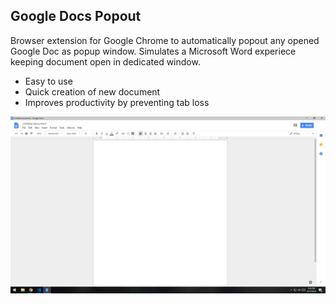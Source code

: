 ## Google Docs Popout
Browser extension for Google Chrome to automatically popout any opened Google Doc as popup window. Simulates a Microsoft Word experiece keeping document open in dedicated window.

* Easy to use
* Quick creation of new document
* Improves productivity by preventing tab loss

![Google Docs Popout on GitHub](images/screen-github.png)
